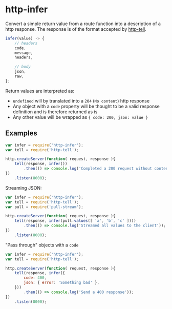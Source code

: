 # http-infer

Convert a simple return value from a route function into a description of a
http response. The response is of the format accepted by
[http-tell](https://github.com/srcagency/http-tell).


```js
infer(value) -> {
	// headers
	code,
	message,
	headers,

	// body
	json,
	raw,
};
```

Return values are interpreted as:

- `undefined` will by translated into a `204` (`No content`) http response
- Any object with a `code` property will be thought to be a valid response
  definition and is therefore returned as is
- Any other value will be wrapped as `{ code: 200, json: value }`

## Examples

```js
var infer = require('http-infer');
var tell = require('http-tell');

http.createServer(function( request, response ){
	tell(response, infer())
		.then(() => console.log('Completed a 200 request without content'));
})
	.listen(8000);
```

Streaming JSON:

```js
var infer = require('http-infer');
var tell = require('http-tell');
var pull = require('pull-stream');

http.createServer(function( request, response ){
	tell(response, infer(pull.values([ 'a', 'b', 'c' ])))
		.then(() => console.log('Streamed all values to the client'));
})
	.listen(8000);
```

"Pass through" objects with a `code`

```js
var infer = require('http-infer');
var tell = require('http-tell');

http.createServer(function( request, response ){
	tell(response, infer({
		code: 400,
		json: { error: 'Something bad' },
	}))
		.then(() => console.log('Send a 400 response'));
})
	.listen(8000);
```
